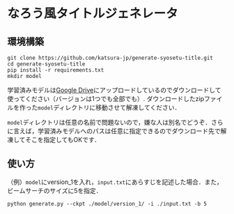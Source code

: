 # なろう風タイトルジェネレータ

## 環境構築
```
git clone https://github.com/katsura-jp/generate-syosetu-title.git
cd generate-syosetu-title
pip install -r requirements.txt
mkdir model
```

学習済みモデルは[Google Drive](https://drive.google.com/drive/folders/1mMo74ytvXJfpInCpovllPhDevXA7vjYQ?usp=sharing)にアップロードしているのでダウンロードして使ってください（バージョンは1つでも全部でも）. ダウンロードしたzipファイルを作った`model`ディレクトリに移動させて解凍してください．

`model`ディレクトリは任意の名前で問題ないので，嫌な人は別名でどうぞ．さらに言えば，学習済みモデルへのパスは任意に指定できるのでダウンロード先で解凍してそこを指定してもOKです．

## 使い方
（例）`model`にversion_1を入れ，`input.txt`にあらすじを記述した場合．また，ビームサーチのサイズに5を指定．

```
python generate.py --ckpt ./model/version_1/ -i ./input.txt -b 5
```

